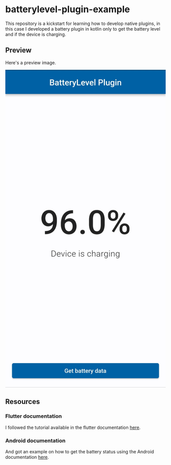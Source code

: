 # batterylevel-plugin-example

This repository is a kickstart for learning how to develop native plugins, in this case I developed a battery plugin in kotlin only to get the battery level and if the device is charging.

## Preview
Here's a preview image.

![Preview](preview/preview_image.jpg?raw=true)

## Resources

### Flutter documentation
I followed the tutorial available in the flutter documentation [here](https://docs.flutter.dev/development/platform-integration/platform-channels?tab=type-mappings-kotlin-tab).

### Android documentation
And got an example on how to get the battery status using the Android documentation [here](https://developer.android.com/training/monitoring-device-state/battery-monitoring#DetermineChargeState).

